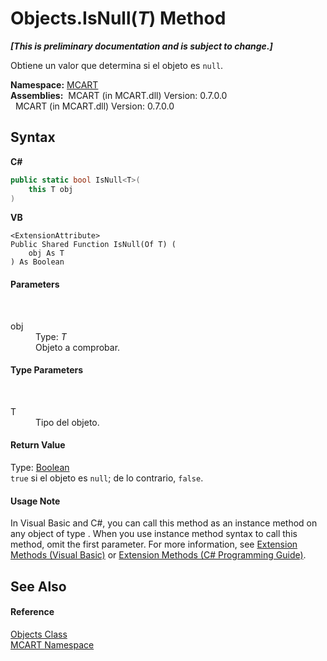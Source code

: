 # Objects.IsNull(*T*) Method 
 _**\[This is preliminary documentation and is subject to change.\]**_

Obtiene un valor que determina si el objeto es `null`.

**Namespace:**&nbsp;<a href="89e7854f-fe6f-d208-fb0c-b17953422852">MCART</a><br />**Assemblies:**&nbsp;&nbsp;MCART (in MCART.dll) Version: 0.7.0.0<br />&nbsp;&nbsp;MCART (in MCART.dll) Version: 0.7.0.0<br />

## Syntax

**C#**<br />
``` C#
public static bool IsNull<T>(
	this T obj
)

```

**VB**<br />
``` VB
<ExtensionAttribute>
Public Shared Function IsNull(Of T) ( 
	obj As T
) As Boolean
```


#### Parameters
&nbsp;<dl><dt>obj</dt><dd>Type: *T*<br />Objeto a comprobar.</dd></dl>

#### Type Parameters
&nbsp;<dl><dt>T</dt><dd>Tipo del objeto.</dd></dl>

#### Return Value
Type: <a href="http://msdn2.microsoft.com/es-es/library/a28wyd50" target="_blank">Boolean</a><br />`true` si el objeto es `null`; de lo contrario, `false`.

#### Usage Note
In Visual Basic and C#, you can call this method as an instance method on any object of type . When you use instance method syntax to call this method, omit the first parameter. For more information, see <a href="http://msdn.microsoft.com/en-us/library/bb384936.aspx">Extension Methods (Visual Basic)</a> or <a href="http://msdn.microsoft.com/en-us/library/bb383977.aspx">Extension Methods (C# Programming Guide)</a>.

## See Also


#### Reference
<a href="bed01b44-1ba8-b02e-7f19-0855e84b8dbd">Objects Class</a><br /><a href="89e7854f-fe6f-d208-fb0c-b17953422852">MCART Namespace</a><br />